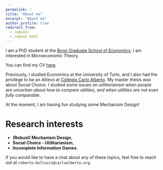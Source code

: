 ```yaml
---
permalink: /
title: "About me"
excerpt: "About me"
author_profile: true
redirect_from: 
  - /about/
  - /about.html
---
```


I am a PhD student at the [Bonn Graduate School of Economics](https://www.econ.uni-bonn.de/bgse/en/doctoral-program). I am interested in Microeconomic Theory.

You can find my CV [here]([https://robertobellucci.github.io/files/RobertoCV.pdf]).


Previously, I studied Economics at the University of Turin, and I also had the privilege to be an Allievo at [Collegio Carlo Alberto](https://www.carloalberto.org/education/allievi-honors-program/overview/). My master thesis was about Social Choice. I studied some issues on *utilitarianism when people are uncertian about how to compare utilities, and when utilities are not even fully comparable*. 

At the moment, I am having fun studying some Mechanism Design!

# **Research interests**
* **(Robust) Mechanism Design**,
* **Social Choice - Utilitarianism**,
* **Incomplete Information Games**.

If you would like to have a chat about any of these topics, feel free to reach out at `roberto.bellucci@carloalberto.org`.
